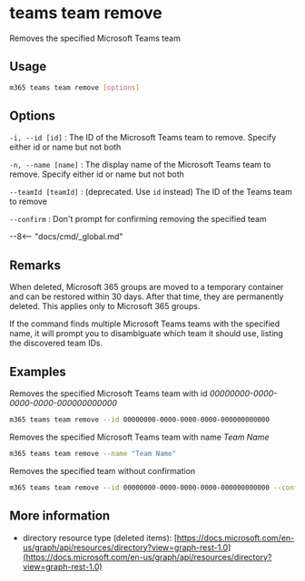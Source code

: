# teams team remove

Removes the specified Microsoft Teams team

## Usage

```sh
m365 teams team remove [options]
```

## Options

`-i, --id [id]`
: The ID of the Microsoft Teams team to remove. Specify either id or name but not both

`-n, --name [name]`
: The display name of the Microsoft Teams team to remove. Specify either id or name but not both

`--teamId [teamId]`
: (deprecated. Use `id` instead) The ID of the Teams team to remove

`--confirm`
: Don't prompt for confirming removing the specified team

--8<-- "docs/cmd/_global.md"

## Remarks

When deleted, Microsoft 365 groups are moved to a temporary container and can be restored within 30 days. After that time, they are permanently deleted. This applies only to Microsoft 365 groups.

If the command finds multiple Microsoft Teams teams with the specified name, it will prompt you to disambiguate which team it should use, listing the discovered team IDs.

## Examples

Removes the specified Microsoft Teams team with id _00000000-0000-0000-0000-000000000000_

```sh
m365 teams team remove --id 00000000-0000-0000-0000-000000000000
```

Removes the specified Microsoft Teams team with name _Team Name_

```sh
m365 teams team remove --name "Team Name"
```

Removes the specified team without confirmation

```sh
m365 teams team remove --id 00000000-0000-0000-0000-000000000000 --confirm
```

## More information

- directory resource type (deleted items): [https://docs.microsoft.com/en-us/graph/api/resources/directory?view=graph-rest-1.0](https://docs.microsoft.com/en-us/graph/api/resources/directory?view=graph-rest-1.0)
